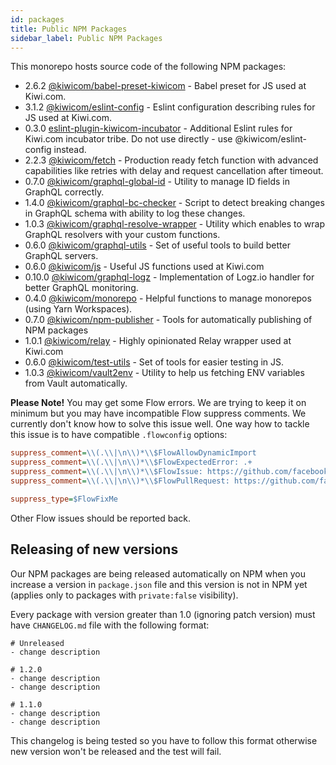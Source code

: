 ```yaml
---
id: packages
title: Public NPM Packages
sidebar_label: Public NPM Packages
---
```


This monorepo hosts source code of the following NPM packages:

<!-- AUTOMATOR:UPDATE_DOCS -->

- 2.6.2 [@kiwicom/babel-preset-kiwicom](https://github.com/kiwicom/babel-preset-kiwicom) - Babel preset for JS used at Kiwi.com.
- 3.1.2 [@kiwicom/eslint-config](https://github.com/kiwicom/eslint-config-kiwicom) - Eslint configuration describing rules for JS used at Kiwi.com.
- 0.3.0 [eslint-plugin-kiwicom-incubator](https://gitlab.skypicker.com/incubator/universe/tree/master/src/packages/eslint-plugin-kiwicom-incubator) - Additional Eslint rules for Kiwi.com incubator tribe. Do not use directly - use @kiwicom/eslint-config instead.
- 2.2.3 [@kiwicom/fetch](https://github.com/kiwicom/fetch) - Production ready fetch function with advanced capabilities like retries with delay and request cancellation after timeout.
- 0.7.0 [@kiwicom/graphql-global-id](https://gitlab.skypicker.com/incubator/universe/tree/master/src/packages/global-id) - Utility to manage ID fields in GraphQL correctly.
- 1.4.0 [@kiwicom/graphql-bc-checker](https://github.com/kiwicom/graphql-bc-checker) - Script to detect breaking changes in GraphQL schema with ability to log these changes.
- 1.0.3 [@kiwicom/graphql-resolve-wrapper](https://github.com/kiwicom/graphql-resolve-wrapper) - Utility which enables to wrap GraphQL resolvers with your custom functions.
- 0.6.0 [@kiwicom/graphql-utils](https://gitlab.skypicker.com/incubator/universe/tree/master/src/packages/graphql-utils) - Set of useful tools to build better GraphQL servers.
- 0.6.0 [@kiwicom/js](https://gitlab.skypicker.com/incubator/universe/tree/master/src/packages/js) - Useful JS functions used at Kiwi.com
- 0.10.0 [@kiwicom/graphql-logz](https://gitlab.skypicker.com/incubator/universe/tree/master/src/packages/logz) - Implementation of Logz.io handler for better GraphQL monitoring.
- 0.4.0 [@kiwicom/monorepo](https://gitlab.skypicker.com/incubator/universe/tree/master/src/packages/monorepo) - Helpful functions to manage monorepos (using Yarn Workspaces).
- 0.7.0 [@kiwicom/npm-publisher](https://gitlab.skypicker.com/incubator/universe/tree/master/src/packages/npm-publisher) - Tools for automatically publishing of NPM packages
- 1.0.1 [@kiwicom/relay](https://github.com/kiwicom/relay) - Highly opinionated Relay wrapper used at Kiwi.com
- 0.6.0 [@kiwicom/test-utils](https://gitlab.skypicker.com/incubator/universe/tree/master/src/packages/test-utils) - Set of tools for easier testing in JS.
- 1.0.3 [@kiwicom/vault2env](https://github.com/kiwicom/vault2env-js) - Utility to help us fetching ENV variables from Vault automatically.

<!-- /AUTOMATOR:UPDATE_DOCS -->

**Please Note!** You may get some Flow errors. We are trying to keep it on minimum but you may have incompatible Flow suppress comments. We currently don't know how to solve this issue well. One way how to tackle this issue is to have compatible `.flowconfig` options:

```ini
suppress_comment=\\(.\\|\n\\)*\\$FlowAllowDynamicImport
suppress_comment=\\(.\\|\n\\)*\\$FlowExpectedError: .+
suppress_comment=\\(.\\|\n\\)*\\$FlowIssue: https://github.com/facebook/flow/issues/[0-9]+
suppress_comment=\\(.\\|\n\\)*\\$FlowPullRequest: https://github.com/facebook/flow/pull/[0-9]+

suppress_type=$FlowFixMe
```

Other Flow issues should be reported back.

## Releasing of new versions

Our NPM packages are being released automatically on NPM when you increase a version in `package.json` file and this version is not in NPM yet (applies only to packages with `private:false` visibility).

Every package with version greater than 1.0 (ignoring patch version) must have `CHANGELOG.md` file with the following format:

```text
# Unreleased
- change description

# 1.2.0
- change description
- change description

# 1.1.0
- change description
- change description
```

This changelog is being tested so you have to follow this format otherwise new version won't be released and the test will fail.
